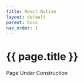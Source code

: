 ```yaml
---
title: React Native
layout: default
parent: Docs
nav_order: 1
---
```


# {{ page.title }}

Page Under Construction

